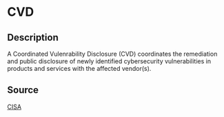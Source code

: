 # CVD

## Description

A Coordinated Vulenrability Disclosure (CVD) coordinates the remediation and public disclosure of newly identified cybersecurity vulnerabilities in products and services with the affected vendor(s).

## Source

[CISA](https://www.cisa.gov/coordinated-vulnerability-disclosure-process)